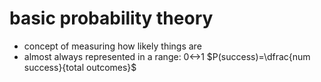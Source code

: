 # basic probability theory
- concept of measuring how likely things are
- almost always represented in a range: 0<->1
$P(success)=\dfrac{num success}{total outcomes}$
